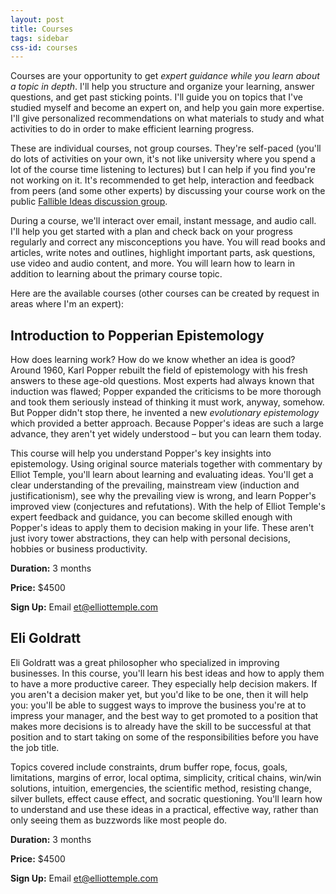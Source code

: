 ```yaml
---
layout: post
title: Courses
tags: sidebar
css-id: courses
---
```


Courses are your opportunity to get *expert guidance while you learn about a topic in depth*. I'll help you structure and organize your learning, answer questions, and get past sticking points. I'll guide you on topics that I've studied myself and become an expert on, and help you gain more expertise. I'll give personalized recommendations on what materials to study and what activities to do in order to make efficient learning progress.

These are individual courses, not group courses. They're self-paced (you'll do lots of activities on your own, it's not like university where you spend a lot of the course time listening to lectures) but I can help if you find you're not working on it. It's recommended to get help, interaction and feedback from peers (and some other experts) by discussing your course work on the public [Fallible Ideas discussion group](http://fallibleideas.com/discussion).

During a course, we'll interact over email, instant message, and audio call. I'll help you get started with a plan and check back on your progress regularly and correct any misconceptions you have. You will read books and articles, write notes and outlines, highlight important parts, ask questions, use video and audio content, and more. You will learn how to learn in addition to learning about the primary course topic.

Here are the available courses (other courses can be created by request in areas where I'm an expert):

## Introduction to Popperian Epistemology

How does learning work? How do we know whether an idea is good? Around 1960, Karl Popper rebuilt the field of epistemology with his fresh answers to these age-old questions. Most experts had always known that induction was flawed; Popper expanded the criticisms to be more thorough and took them seriously instead of thinking it must work, anyway, somehow. But Popper didn't stop there, he invented a new *evolutionary epistemology* which provided a better approach. Because Popper's ideas are such a large advance, they aren't yet widely understood – but you can learn them today.

This course will help you understand Popper's key insights into epistemology. Using original source materials together with commentary by Elliot Temple, you'll learn about learning and evaluating ideas. You'll get a clear understanding of the prevailing, mainstream view (induction and justificationism), see why the prevailing view is wrong, and learn Popper's improved view (conjectures and refutations). With the help of Elliot Temple's expert feedback and guidance, you can become skilled enough with Popper's ideas to apply them to decision making in your life. These aren't just ivory tower abstractions, they can help with personal decisions, hobbies or business productivity.

**Duration:** 3 months

**Price:** $4500

**Sign Up:** Email [et@elliottemple.com](mailto:et@elliottemple.com)

## Eli Goldratt

Eli Goldratt was a great philosopher who specialized in improving businesses. In this course, you'll learn his best ideas and how to apply them to have a more productive career. They especially help decision makers. If you aren't a decision maker yet, but you'd like to be one, then it will help you: you'll be able to suggest ways to improve the business you're at to impress your manager, and the best way to get promoted to a position that makes more decisions is to already have the skill to be successful at that position and to start taking on some of the responsibilities before you have the job title.

Topics covered include constraints, drum buffer rope, focus, goals, limitations, margins of error, local optima, simplicity, critical chains, win/win solutions, intuition, emergencies, the scientific method, resisting change, silver bullets, effect cause effect, and socratic questioning. You'll learn how to understand and use these ideas in a practical, effective way, rather than only seeing them as buzzwords like most people do.

**Duration:** 3 months

**Price:** $4500

**Sign Up:** Email [et@elliottemple.com](mailto:et@elliottemple.com)